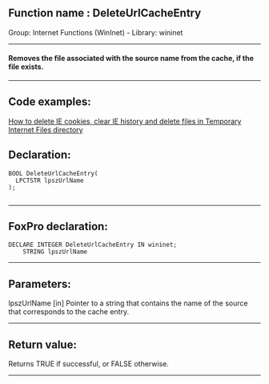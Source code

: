 
## Function name : DeleteUrlCacheEntry
Group: Internet Functions (WinInet) - Library: wininet    
***  


#### Removes the file associated with the source name from the cache, if the file exists.
***  


## Code examples:
[How to delete IE cookies, clear IE history and delete files in Temporary Internet Files directory](../../samples/sample_471.md)  

## Declaration:
```foxpro  
BOOL DeleteUrlCacheEntry(
  LPCTSTR lpszUrlName
);
  
```  
***  


## FoxPro declaration:
```foxpro  
DECLARE INTEGER DeleteUrlCacheEntry IN wininet;
	STRING lpszUrlName  
```  
***  


## Parameters:
lpszUrlName 
[in] Pointer to a string that contains the name of the source that corresponds to the cache entry.  
***  


## Return value:
Returns TRUE if successful, or FALSE otherwise.  
***  

